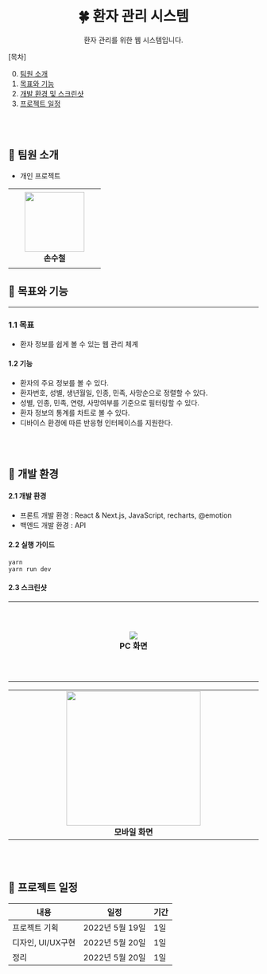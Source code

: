<div align="center">
  <h1>🍀 환자 관리 시스템</h1>
  <p>환자 관리를 위한 웹 시스템입니다.</p>
</div>

[목차]

0. [팀원 소개](#chapter-0)
1. [목표와 기능](#chapter-1)
2. [개발 환경 및 스크린샷](#chapter-2)
3. [프로젝트 일정](#chapter-3)

<br>
<br>

## 🌷 팀원 소개 <a id="chapter-0"></a>

* 개인 프로젝트

<table>
    <tr height="160px">
        <td align="center" width="170px">
            <a href="https://github.com/IRONDESK"><img height="120px" width="120px" src="https://github.com/IRONDESK.png"/></a>
            <br />
            <strong>손수철</strong>
        </td>
    </tr>
</table>

## 🌼 목표와 기능 <a id="chapter-1"></a>

<hr>

### 1.1 목표

- 환자 정보를 쉽게 볼 수 있는 웹 관리 체계

#### 1.2 기능

- 환자의 주요 정보를 볼 수 있다.
- 환자번호, 성별, 생년월일, 인종, 민족, 사망순으로 정렬할 수 있다.
- 성별, 인종, 민족, 연령, 사망여부를 기준으로 필터링할 수 있다.
- 환자 정보의 통계를 차트로 볼 수 있다.
- 디바이스 환경에 따른 반응형 인터페이스를 지원한다.

<br><br>

## 🌵 개발 환경  <a id="chapter-2"></a>

#### 2.1 개발 환경

- 프론트 개발 환경 : React & Next.js, JavaScript, recharts, @emotion
- 백엔드 개발 환경 : API

#### 2.2 실행 가이드
```
yarn
yarn run dev
```

#### 2.3 스크린샷
<table>
    <tr height="160px">
        <td align="center" width="600px">
            <img src="https://user-images.githubusercontent.com/87234410/169524345-8ea6fb96-eaba-4844-b638-00d499a6b970.png"/>
            <br />
            <strong>PC 화면</strong>
        </td>
    </tr>
</table>

<table>
    <tr height="160px">
        <td align="center" width="600px">
            <img width=270 src="https://user-images.githubusercontent.com/87234410/169527422-9438b063-66d6-4edf-99ac-9147235ea166.png"/>
            <br />
            <strong>모바일 화면</strong>
        </td>
    </tr>
</table>


<br><br>

## 🌳 프로젝트 일정<a id="chapter-3"></a>

| 내용                | 일정                              | 기간 |
| ------------------- | --------------------------------- | ---- |
| 프로젝트 기획       | 2022년 5월 19일  | 1일  |
| 디자인, UI/UX구현   | 2022년 5월 20일 | 1일 |
| 정리        | 2022년 5월 20일 | 1일 |
